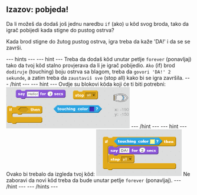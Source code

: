 ## Izazov: pobjeda!

Da li možeš da dodaš još jednu naredbu `if` (ako) u kôd svog broda, tako da igrač pobijedi kada stigne do pustog ostrva?

Kada brod stigne do žutog pustog ostrva, igra treba da kaže 'DA!' i da se se završi.

--- hints --- --- hint --- Treba da dodaš kôd unutar petlje `forever` (ponavljaj) tako da tvoj kôd stalno provjerava da li je igrač pobijedio. `Ako` (if) brod `dodiruje` (touching) boju ostrva sa blagom, treba da `govori 'DA!' 2 sekunde`, a zatim treba da `zaustaviš sve` (stop all) kako bi se igra završila. --- /hint --- --- hint --- Ovdje su blokovi kôda koji će ti biti potrebni: ![screenshot](images/boat-win-blocks.png) --- /hint --- --- hint --- Ovako bi trebalo da izgleda tvoj kôd: ![screenshot](images/boat-win-code.png) Ne zaboravi da novi kôd treba da bude unutar petlje `forever` (ponavljaj). --- /hint --- --- /hints ---